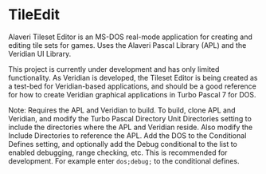 
# TileEdit

Alaveri Tileset Editor is an MS-DOS real-mode application for creating and editing tile sets for games.  Uses the Alaveri Pascal Library (APL) and the Veridian UI Library.

This project is currently under development and has only limited functionality.  As Veridian is developed, the Tileset Editor is being created as a test-bed for Veridian-based applications, and should be a good reference for how to create Veridian graphical applications in Turbo Pascal 7 for DOS.

Note:  Requires the APL and Veridian to build.  To build, clone APL and Veridian, and modify the Turbo Pascal Directory Unit Directories setting to include the directories where the APL and Veridian reside.  Also modify the Include Directories to reference the APL.  Add the DOS to the Conditional Defines setting, and optionally add the Debug conditional to the list to enabled debugging, range checking, etc.  This is recommended for development.  For example enter ```dos;debug;``` to the conditional defines.
